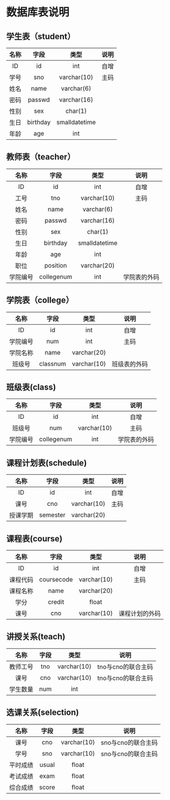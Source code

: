  

# 数据库表说明

## 学生表（student）

| 名称 |   字段   |     类型      | 说明 |
| :--: | :------: | :-----------: | :--: |
|  ID  |    id    |      int      | 自增 |
| 学号 |   sno    |  varchar(10)  | 主码 |
| 姓名 |   name   |  varchar(6)   |      |
| 密码 |  passwd  |  varchar(16)  |      |
| 性别 |   sex    |    char(1)    |      |
| 生日 | birthday | smalldatetime |      |
| 年龄 |   age    |      int      |      |

## 教师表（teacher）

|   名称   |    字段    |     类型      |     说明     |
| :------: | :--------: | :-----------: | :----------: |
|    ID    |     id     |      int      |     自增     |
|   工号   |    tno     |  varchar(10)  |     主码     |
|   姓名   |    name    |  varchar(6)   |              |
|   密码   |   passwd   |  varchar(16)  |              |
|   性别   |    sex     |    char(1)    |              |
|   生日   |  birthday  | smalldatetime |              |
|   年龄   |    age     |      int      |              |
|   职位   |  position  |  varchar(20)  |              |
| 学院编号 | collegenum |      int      | 学院表的外码 |

## 学院表（college）

|   名称   |   字段   |    类型     |     说明     |
| :------: | :------: | :---------: | :----------: |
|    ID    |    id    |     int     |     自增     |
| 学院编号 |   num    |     int     |     主码     |
| 学院名称 |   name   | varchar(20) |              |
|  班级号  | classnum | varchar(10) | 班级表的外码 |

## 班级表(class)

|   名称   |    字段    |    类型     |     说明     |
| :------: | :--------: | :---------: | :----------: |
|    ID    |     id     |     int     |     自增     |
|  班级号  |    num     | varchar(10) |     主码     |
| 学院编号 | collegenum |     int     | 学院表的外码 |

## 课程计划表(schedule)

|   名称   |   字段   |    类型     | 说明 |
| :------: | :------: | :---------: | :--: |
|    ID    |    id    |     int     | 自增 |
|   课号   |   cno    | varchar(10) | 主码 |
| 授课学期 | semester | varchar(20) |      |

## 课程表(course)

|   名称   |    字段    |    类型     |      说明      |
| :------: | :--------: | :---------: | :------------: |
|    ID    |     id     |     int     |      自增      |
| 课程代码 | coursecode | varchar(10) |      主码      |
| 课程名称 |    name    | varchar(20) |                |
|   学分   |   credit   |    float    |                |
|   课号   |    cno     | varchar(10) | 课程计划的外码 |

## 讲授关系(teach)

|   名称   | 字段 |    类型     |        说明        |
| :------: | :--: | :---------: | :----------------: |
| 教师工号 | tno  | varchar(10) | tno与cno的联合主码 |
|   课号   | cno  | varchar(10) | tno与cno的联合主码 |
| 学生数量 | num  |     int     |                    |

## 选课关系(selection)

|   名称   | 字段  |    类型     |        说明        |
| :------: | :---: | :---------: | :----------------: |
|   课号   |  cno  | varchar(10) | sno与cno的联合主码 |
|   学号   |  sno  | varchar(10) | sno与cno的联合主码 |
| 平时成绩 | usual |    float    |                    |
| 考试成绩 | exam  |    float    |                    |
| 综合成绩 | score |    float    |                    |

